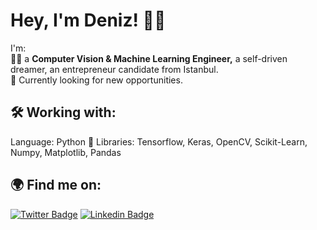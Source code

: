 # Hey, I'm Deniz! :wave::sparkles: 
I'm: \
:man_technologist: a **Computer Vision & Machine Learning Engineer,** a self-driven dreamer, an entrepreneur candidate from Istanbul. \
🌱 Currently looking for new opportunities.

## :hammer_and_wrench: Working with:
Language: Python :snake:
Libraries: Tensorflow, Keras, OpenCV, Scikit-Learn, Numpy, Matplotlib, Pandas

## :earth_africa: Find me on:
[![Twitter Badge](https://img.shields.io/badge/-Twitter-1ca0f1?style=flat-square&labelColor=1ca0f1&logo=twitter&logoColor=white&link=https://twitter.com/_diogorodrigues)](https://twitter.com/denizceliktw) [![Linkedin Badge](https://img.shields.io/badge/-LinkedIn-blue?style=flat-square&logo=Linkedin&logoColor=white&link=https://www.linkedin.com/in/harshkumarkhatri/)](www.linkedin.com/in/denizcelikln) 